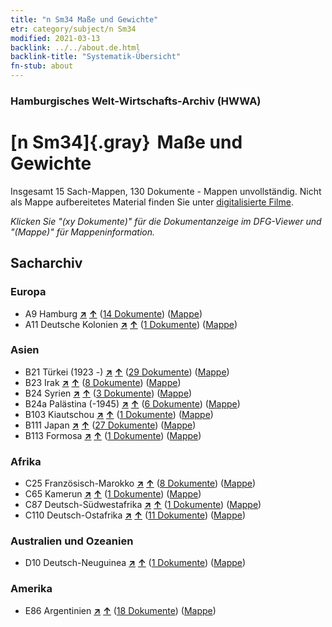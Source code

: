 ```yaml
---
title: "n Sm34 Maße und Gewichte"
etr: category/subject/n Sm34
modified: 2021-03-13
backlink: ../../about.de.html
backlink-title: "Systematik-Übersicht"
fn-stub: about
---
```


### Hamburgisches Welt-Wirtschafts-Archiv (HWWA)
# [n Sm34]{.gray}&#8201; Maße und Gewichte&#160; 




Insgesamt 15 Sach-Mappen, 130 Dokumente - Mappen unvollständig.
Nicht als Mappe aufbereitetes Material finden Sie unter [digitalisierte Filme](/film/h1_sh).

_Klicken Sie "(xy Dokumente)" für die Dokumentanzeige im DFG-Viewer und "(Mappe)" für Mappeninformation._

## Sacharchiv




### Europa

- A9 Hamburg [**&nearr;**](../../../geo/i/140905/about.de.html "Hamburg (alle Mappen)") [**&uarr;**](../../../geo/about.de.html#A9 "Ländersystematik") (<a href="https://pm20.zbw.eu/dfgview/sh/140905,145830" title="über: Hamburg : Maße und Gewichte" target="_blank">14 Dokumente</a>) ([Mappe](http://purl.org/pressemappe20/folder/sh/140905,145830))
- A11 Deutsche Kolonien [**&nearr;**](../../../geo/i/140960/about.de.html "Deutsche Kolonien (alle Mappen)") [**&uarr;**](../../../geo/about.de.html#A11 "Ländersystematik") (<a href="https://pm20.zbw.eu/dfgview/sh/140960,145830" title="über: Deutsche Kolonien : Maße und Gewichte" target="_blank">1 Dokumente</a>) ([Mappe](http://purl.org/pressemappe20/folder/sh/140960,145830))

### Asien

- B21 Türkei (1923 -) [**&nearr;**](../../../geo/i/141111/about.de.html "Türkei (1923 -) (alle Mappen)") [**&uarr;**](../../../geo/about.de.html#B21 "Ländersystematik") (<a href="https://pm20.zbw.eu/dfgview/sh/141111,145830" title="über: Türkei (1923 -) : Maße und Gewichte" target="_blank">29 Dokumente</a>) ([Mappe](http://purl.org/pressemappe20/folder/sh/141111,145830))
- B23 Irak [**&nearr;**](../../../geo/i/141113/about.de.html "Irak (alle Mappen)") [**&uarr;**](../../../geo/about.de.html#B23 "Ländersystematik") (<a href="https://pm20.zbw.eu/dfgview/sh/141113,145830" title="über: Irak : Maße und Gewichte" target="_blank">8 Dokumente</a>) ([Mappe](http://purl.org/pressemappe20/folder/sh/141113,145830))
- B24 Syrien [**&nearr;**](../../../geo/i/141114/about.de.html "Syrien (alle Mappen)") [**&uarr;**](../../../geo/about.de.html#B24 "Ländersystematik") (<a href="https://pm20.zbw.eu/dfgview/sh/141114,145830" title="über: Syrien : Maße und Gewichte" target="_blank">3 Dokumente</a>) ([Mappe](http://purl.org/pressemappe20/folder/sh/141114,145830))
- B24a Palästina (-1945) [**&nearr;**](../../../geo/i/141115/about.de.html "Palästina (-1945) (alle Mappen)") [**&uarr;**](../../../geo/about.de.html#B24a "Ländersystematik") (<a href="https://pm20.zbw.eu/dfgview/sh/141115,145830" title="über: Palästina (-1945) : Maße und Gewichte" target="_blank">6 Dokumente</a>) ([Mappe](http://purl.org/pressemappe20/folder/sh/141115,145830))
- B103 Kiautschou [**&nearr;**](../../../geo/i/126163/about.de.html "Kiautschou (alle Mappen)") [**&uarr;**](../../../geo/about.de.html#B103 "Ländersystematik") (<a href="https://pm20.zbw.eu/dfgview/sh/126163,145830" title="über: Kiautschou : Maße und Gewichte" target="_blank">1 Dokumente</a>) ([Mappe](http://purl.org/pressemappe20/folder/sh/126163,145830))
- B111 Japan [**&nearr;**](../../../geo/i/141272/about.de.html "Japan (alle Mappen)") [**&uarr;**](../../../geo/about.de.html#B111 "Ländersystematik") (<a href="https://pm20.zbw.eu/dfgview/sh/141272,145830" title="über: Japan : Maße und Gewichte" target="_blank">27 Dokumente</a>) ([Mappe](http://purl.org/pressemappe20/folder/sh/141272,145830))
- B113 Formosa [**&nearr;**](../../../geo/i/141274/about.de.html "Formosa (alle Mappen)") [**&uarr;**](../../../geo/about.de.html#B113 "Ländersystematik") (<a href="https://pm20.zbw.eu/dfgview/sh/141274,145830" title="über: Formosa : Maße und Gewichte" target="_blank">1 Dokumente</a>) ([Mappe](http://purl.org/pressemappe20/folder/sh/141274,145830))

### Afrika

- C25 Französisch-Marokko [**&nearr;**](../../../geo/i/141358/about.de.html "Französisch-Marokko (alle Mappen)") [**&uarr;**](../../../geo/about.de.html#C25 "Ländersystematik") (<a href="https://pm20.zbw.eu/dfgview/sh/141358,145830" title="über: Französisch-Marokko : Maße und Gewichte" target="_blank">8 Dokumente</a>) ([Mappe](http://purl.org/pressemappe20/folder/sh/141358,145830))
- C65 Kamerun [**&nearr;**](../../../geo/i/141410/about.de.html "Kamerun (alle Mappen)") [**&uarr;**](../../../geo/about.de.html#C65 "Ländersystematik") (<a href="https://pm20.zbw.eu/dfgview/sh/141410,145830" title="über: Kamerun : Maße und Gewichte" target="_blank">1 Dokumente</a>) ([Mappe](http://purl.org/pressemappe20/folder/sh/141410,145830))
- C87 Deutsch-Südwestafrika [**&nearr;**](../../../geo/i/141450/about.de.html "Deutsch-Südwestafrika (alle Mappen)") [**&uarr;**](../../../geo/about.de.html#C87 "Ländersystematik") (<a href="https://pm20.zbw.eu/dfgview/sh/141450,145830" title="über: Deutsch-Südwestafrika : Maße und Gewichte" target="_blank">1 Dokumente</a>) ([Mappe](http://purl.org/pressemappe20/folder/sh/141450,145830))
- C110 Deutsch-Ostafrika [**&nearr;**](../../../geo/i/141471/about.de.html "Deutsch-Ostafrika (alle Mappen)") [**&uarr;**](../../../geo/about.de.html#C110 "Ländersystematik") (<a href="https://pm20.zbw.eu/dfgview/sh/141471,145830" title="über: Deutsch-Ostafrika : Maße und Gewichte" target="_blank">11 Dokumente</a>) ([Mappe](http://purl.org/pressemappe20/folder/sh/141471,145830))

### Australien und Ozeanien

- D10 Deutsch-Neuguinea [**&nearr;**](../../../geo/i/141601/about.de.html "Deutsch-Neuguinea (alle Mappen)") [**&uarr;**](../../../geo/about.de.html#D10 "Ländersystematik") (<a href="https://pm20.zbw.eu/dfgview/sh/141601,145830" title="über: Deutsch-Neuguinea : Maße und Gewichte" target="_blank">1 Dokumente</a>) ([Mappe](http://purl.org/pressemappe20/folder/sh/141601,145830))

### Amerika

- E86 Argentinien [**&nearr;**](../../../geo/i/141692/about.de.html "Argentinien (alle Mappen)") [**&uarr;**](../../../geo/about.de.html#E86 "Ländersystematik") (<a href="https://pm20.zbw.eu/dfgview/sh/141692,145830" title="über: Argentinien : Maße und Gewichte" target="_blank">18 Dokumente</a>) ([Mappe](http://purl.org/pressemappe20/folder/sh/141692,145830))


